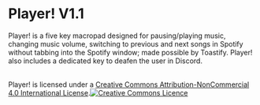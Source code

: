 # Player! V1.1

Player! is a five key macropad designed for pausing/playing music, changing music volume, switching to previous and next songs in Spotify without tabbing into the Spotify window; made possible by Toastify. Player! also includes a dedicated key to deafen the user in Discord.

<br />Player! is licensed under a <a rel="license" href="http://creativecommons.org/licenses/by-nc/4.0/">Creative Commons Attribution-NonCommercial 4.0 International License</a>.<a rel="license" href="http://creativecommons.org/licenses/by-nc/4.0/"><img alt="Creative Commons Licence" style="border-width:0" src="https://i.creativecommons.org/l/by-nc/4.0/88x31.png" /></a>

